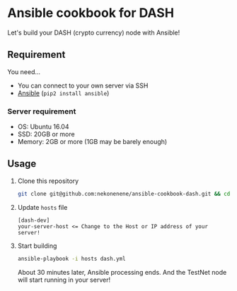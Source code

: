 # Ansible cookbook for DASH

Let's build your DASH (crypto currency) node with Ansible!

## Requirement

You need...

- You can connect to your own server via SSH
- [Ansible](https://www.ansible.com) (`pip2 install ansible`)

### Server requirement

- OS: Ubuntu 16.04
- SSD: 20GB or more
- Memory: 2GB or more (1GB may be barely enough)


## Usage

1. Clone this repository  
    ```sh
    git clone git@github.com:nekonenene/ansible-cookbook-dash.git && cd ansible-cookbook-dash
    ```
    
2. Update `hosts` file  
    ```
    [dash-dev]
    your-server-host <= Change to the Host or IP address of your server!
    ```
    
3. Start building
    ```sh
    ansible-playbook -i hosts dash.yml
    ```
    
    About 30 minutes later, Ansible processing ends. And the TestNet node will start running in your server!
